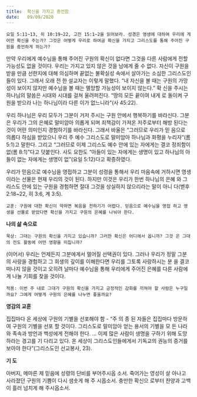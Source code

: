 ```yaml
---
title:  확신을 가지고 증언함
date:   09/09/2020
---
```


`요일 5:11~13, 히 10:19~22, 고전 15:1~2을 읽어보라. 성경은 영생에 대하여 우리에 게 어떤 확신을 주는가? 그것은 어떻게 우리로 하여금 확신을 가지고 그리스도를 통해 주어진 구원을 증언하게 하는가?`

만약 우리에게 예수님을 통해 주어진 구원의 확신이 없다면 그것을 다른 사람에게 전할 가능성도 없을 것이다. 우리는 가지고 있지 않은 것을 남에게 줄 수 없다. 자신이 구원을 받을 만큼 선한지에 대해 의심하며 끝없는 불확실성 속에서 살아가는 소심한 그리스도인들이 있다. 그래서 오래 전 한 설교자는 이렇게 말했다. “내 자신을 볼 때는 구원의 가망성이 보이지 않지만 예수님을 볼 때는 멸망할 가능성이 보이지 않는다.” 확 신을 주시는 하나님의 말씀은 시대와 시대를 걸쳐 울려퍼진다. “땅의 모든 끝이여 내게 로 돌이켜 구원을 받으라 나는 하나님이라 다른 이가 없느니라”(사 45:22).

우리 하나님은 우리 모두가 그분이 거저 주시는 구원 안에서 행복하기를 바라신다. 그분은 우리가 그의 은혜로 말미암아 의롭게 되며 죄책감이 가져온 저주로부터 해방 된다는 것이 어떤 의미인지 경험하기를 바라신다. 그래서 바울은 “그러므로 우리가 믿 음으로 의롭다 하심을 받았으니 우리 주 예수 그리스도로 말미암아 하나님과 화평을 누리자”(롬 5:1)고 말한다. 그리고 “그러므로 이제 그리스도 예수 안에 있는 자에게는 결코 정죄함이 없(롬 8:1)”다고 덧붙인다. 사도 요한도 “아들이 있는 자에게는 생명이 있고 하나님의 아들이 없는 자에게는 생명이 없”(요일 5:12)다고 확증하였다.

우리가 믿음으로 예수님을 영접하고 그분이 성령을 통해서 우리 마음속에 거하시면 영생이라는 선물은 현재 우리의 것이 된다. 하지만 이것은 우리가 한번 하나님의 은혜 와 그리스도 안에 있는 구원을 경험하면 절대 그것을 상실하지 않으리라는 말이 아니 다(벧후 2:18~22, 히 3:6, 계 3:5).

`교훈: 구원에 대한 확신이 약하면 복음을 전하기가 어렵다. 믿음으로 예수님을 영접 하고 영생을 선물로 받았다면 확신을 가지고 구원의 은혜를 나눠야 한다.`

**나의 삶 속으로**

`묵상: 그대는 구원의 확신을 가지고 있습니까? 그러한 확신은 어디에서 옵니까? 그것 은 그대의 전도 활동에 어떤 영향을 미칩니까?`

(이어서) 우리는 언제든지 그분에게서 멀어질 선택권이 있다. 그러나 우리가 정말 그분의 사랑을 경험하고 그 희생의 깊이를 이해한다면 우리를 그토록 사랑하시는 분 을 결코 떠나지 않을 것이고 오히려 날마다 예수님을 통해 우리에게 주어진 은혜를 다른 사람에게 나눌 기회를 찾을 것이다.

`적용: 이번 주 내로 그대가 구원의 확신을 가지고 긍정적인 감화를 끼쳐야 할 사람은 누구일까요? 그에게 어떻게 구원의 은혜를 나누면 좋을까요?`

**영감의 교훈**

집집마다 온 세상에 구원의 기별을 선포해야 함 - “주 의 종 된 자들은 집집마다 방문하여 구원의 기별을 선포 할 것이다. 그리스도로 말미암아 얻는 용서의 기별을 모 든 나라와 족속과 방언과 백성에게 전해야 한다. … 이제 많은 사람이 생명을 구하기 위해 도망하라는 경고를 기 다리고 있다. 온 세상이 그리스도인들에게서 기독교의 권능의 증거를 보아야 한다”(그리스도인 선교봉사, 23).

**기 도**

아버지, 메마른 제 믿음에 성령의 단비를 부어주시옵 소서. 죽어가는 영성이 살 아나고 사라졌던 구원의 기쁨이 다시 샘솟게 해 주 시옵소서. 충만한 확신으 로부터 찬양과 고백이 흘러 넘치게 해 주시옵소서.